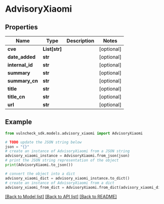 # AdvisoryXiaomi


## Properties

Name | Type | Description | Notes
------------ | ------------- | ------------- | -------------
**cve** | **List[str]** |  | [optional] 
**date_added** | **str** |  | [optional] 
**internal_id** | **str** |  | [optional] 
**summary** | **str** |  | [optional] 
**summary_cn** | **str** |  | [optional] 
**title** | **str** |  | [optional] 
**title_cn** | **str** |  | [optional] 
**url** | **str** |  | [optional] 

## Example

```python
from vulncheck_sdk.models.advisory_xiaomi import AdvisoryXiaomi

# TODO update the JSON string below
json = "{}"
# create an instance of AdvisoryXiaomi from a JSON string
advisory_xiaomi_instance = AdvisoryXiaomi.from_json(json)
# print the JSON string representation of the object
print(AdvisoryXiaomi.to_json())

# convert the object into a dict
advisory_xiaomi_dict = advisory_xiaomi_instance.to_dict()
# create an instance of AdvisoryXiaomi from a dict
advisory_xiaomi_from_dict = AdvisoryXiaomi.from_dict(advisory_xiaomi_dict)
```
[[Back to Model list]](../README.md#documentation-for-models) [[Back to API list]](../README.md#documentation-for-api-endpoints) [[Back to README]](../README.md)


